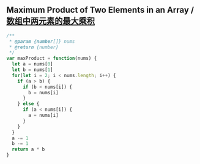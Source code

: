 ## Maximum Product of Two Elements in an Array / [数组中两元素的最大乘积](https://leetcode-cn.com/problems/maximum-product-of-two-elements-in-an-array/)

```js
/**
 * @param {number[]} nums
 * @return {number}
 */
var maxProduct = function(nums) {
  let a = nums[0]
  let b = nums[1]
  for(let i = 2; i < nums.length; i++) {
    if (a > b) {
      if (b < nums[i]) {
        b = nums[i]
      }
    } else {
      if (a < nums[i]) {
        a = nums[i]
      }
    }
  }
  a -= 1
  b -= 1
  return a * b
}
```